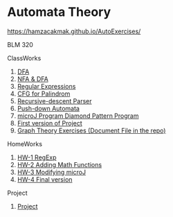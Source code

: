 # Automata Theory
https://hamzacakmak.github.io/AutoExercises/


BLM 320

ClassWorks
1. [DFA](https://hamzacakmak.github.io/AutoExercises/CW1/CW1.html)
2. [NFA & DFA](https://hamzacakmak.github.io/AutoExercises/CW2/CW2.html)
3. [Regular Expressions](https://hamzacakmak.github.io/AutoExercises/CW3/RegExp.html)
4. [CFG for Palindrom](https://hamzacakmak.github.io/AutoExercises/CW4/CW4.html)
5. [Recursive-descent Parser](https://hamzacakmak.github.io/AutoExercises/CW5/Expression.html)
5. [Push-down Automata](https://hamzacakmak.github.io/AutoExercises/CW6/CW6.html)
7. [microJ Program Diamond Pattern Program](https://hamzacakmak.github.io/AutoExercises/CW7/microJ3.html)
8. [First version of Project](https://hamzacakmak.github.io/AutoExercises/CW9/CFG.html)
9. [Graph Theory Exercises (Document File in the repo)](https://hamzacakmak.github.io/AutoExercises/CW10/CW10.png)

HomeWorks
1. [HW-1 RegExp](https://hamzacakmak.github.io/AutoExercises/HW1/HW1.html)
2. [HW-2 Adding Math Functions](https://hamzacakmak.github.io/AutoExercises/HW2/Expression.html)
3. [HW-3 Modifying microJ](https://hamzacakmak.github.io/AutoExercises/HW3/microJ1.html)
4. [HW-4 Final version](https://hamzacakmak.github.io/AutoExercises/HW4/CFG.html)

Project

1. [Project](https://hamzacakmak.github.io/AutoExercises/Project/CFG.html)

